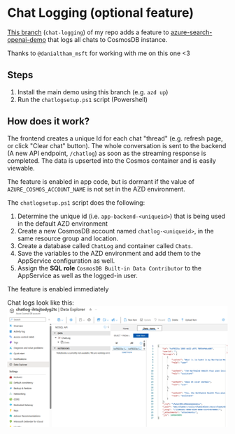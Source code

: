 # Chat Logging (optional feature)

[This branch](https://github.com/leongj/azure-search-openai-demo/tree/chat-logging) (`chat-logging`) of my repo adds a feature to [azure-search-openai-demo](https://github.com/Azure-Samples/azure-search-openai-demo) that logs all chats to CosmosDB instance.

Thanks to `@danialtham_msft` for working with me on this one <3

## Steps
1. Install the main demo using this branch (e.g. `azd up`)
2. Run the `chatlogsetup.ps1` script (Powershell)

## How does it work?

The frontend creates a unique Id for each chat "thread" (e.g. refresh page, or click "Clear chat" button). The whole conversation is sent to the backend (A new API endpoint, `/chatlog`) as soon as the streaming response is completed. The data is upserted into the Cosmos container and is easily viewable.

The feature is enabled in app code, but is dormant if the value of `AZURE_COSMOS_ACCOUNT_NAME` is not set in the AZD environment.

The `chatlogsetup.ps1` script does the following:
1. Determine the unique id (i.e. `app-backend-<uniqueid>`) that is being used in the default AZD environment
2. Create a new CosmosDB account named `chatlog-<uniqueid>`, in the same resource group and location.
3. Create a database called `ChatLog` and container called `Chats`.
4. Save the variables to the AZD environment and add them to the AppService configuration as well.
5. Assign the **SQL role** `CosmosDB Built-in Data Contributor` to the AppService as well as the logged-in user.

The feature is enabled immediately

Chat logs look like this:
![Chat log in CosmosDB data explorer](docs/chatlog.png)

